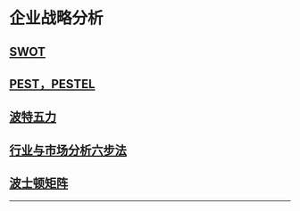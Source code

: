 # 企业战略分析

## [SWOT](https://wiki.mbalib.com/wiki/SWOT%E5%88%86%E6%9E%90%E6%A8%A1%E5%9E%8B)

## [PEST，PESTEL](https://wiki.mbalib.com/wiki/PESTLE%E5%88%86%E6%9E%90)

## [波特五力](https://wiki.mbalib.com/wiki/%E6%B3%A2%E7%89%B9%E4%BA%94%E5%8A%9B)

## [行业与市场分析六步法](https://zhuanlan.zhihu.com/p/268913031)

## ****[**波士顿矩阵**](https://wiki.mbalib.com/wiki/%E6%B3%A2%E5%A3%AB%E9%A1%BF%E7%9F%A9%E9%98%B5)****

****
